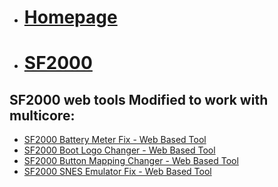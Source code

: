 - # [Homepage](https://trademarked69.github.io/)  
- # [SF2000](https://trademarked69.github.io/sf2000)  

## SF2000 web tools Modified to work with multicore:  
- [SF2000 Battery Meter Fix - Web Based Tool](https://trademarked69.github.io/sf2000/tools/batteryMeterFix.htm)  
- [SF2000 Boot Logo Changer - Web Based Tool](https://trademarked69.github.io/sf2000/tools/bootLogoChanger.htm)  
- [SF2000 Button Mapping Changer - Web Based Tool](https://trademarked69.github.io/sf2000/tools/buttonMappingChanger.htm)  
- [SF2000 SNES Emulator Fix - Web Based Tool](https://trademarked69.github.io/sf2000/tools/snesEmulatorFix.htm)  
